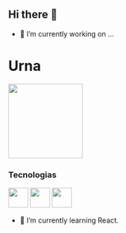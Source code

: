 ## Hi there 👋

- 🔭 I’m currently working on ...

<div>
  <h1>Urna</h1>
  <img height="150px" src="https://github.com/user-attachments/assets/8f9ccd58-807a-4020-8239-2baf01673e92"/>  
  <br/>
  <h3>Tecnologias</h3>
  <img height="40px" src="https://cdn.jsdelivr.net/gh/devicons/devicon@latest/icons/css3/css3-original.svg" /> 
  <img height="40px" src="https://cdn.jsdelivr.net/gh/devicons/devicon@latest/icons/javascript/javascript-original.svg" />  
  <img height="40px" src="https://cdn.jsdelivr.net/gh/devicons/devicon@latest/icons/html5/html5-original.svg" />
</div>

  - 🌱 I’m currently learning React.
<!--
**thiag519/thiag519** is a ✨ _special_ ✨ repository because its `README.md` (this file) appears on your GitHub profile.

Here are some ideas to get you started:

- 

- 👯 I’m looking to collaborate on ...
- 🤔 I’m looking for help with ...
- 💬 Ask me about ...
- 📫 How to reach me: ...
- 😄 Pronouns: ...
- ⚡ Fun fact: ...
-->
